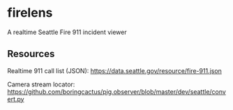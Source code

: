 # firelens
A realtime Seattle Fire 911 incident viewer

## Resources

Realtime 911 call list (JSON): https://data.seattle.gov/resource/fire-911.json

Camera stream locator: https://github.com/boringcactus/pig.observer/blob/master/dev/seattle/convert.py
